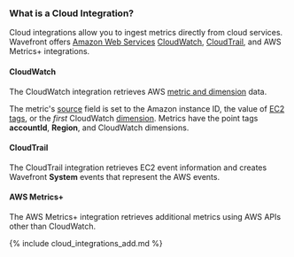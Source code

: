 ### What is a Cloud Integration?

Cloud integrations allow you to ingest metrics directly from cloud services. Wavefront offers [Amazon Web Services](http://aws.amazon.com) [CloudWatch](http://aws.amazon.com/cloudwatch), [CloudTrail](http://aws.amazon.com/cloudtrail), and AWS Metrics+ integrations.

#### CloudWatch

The CloudWatch integration retrieves AWS [metric and
dimension](http://docs.aws.amazon.com/AmazonCloudWatch/latest/monitoring/CW_Support_For_AWS.html) data.

The metric's [source](https://community.wavefront.com/docs/DOC-1031) field is set to the Amazon instance ID, the value of [EC2 tags](http://docs.aws.amazon.com/AWSEC2/latest/UserGuide/Using_Tags.html), or the *first* CloudWatch [dimension](http://docs.aws.amazon.com/AmazonCloudWatch/latest/monitoring/cloudwatch_concepts.html#Dimension). Metrics have the point tags **accountId**, **Region**, and CloudWatch dimensions.

#### CloudTrail

The CloudTrail integration retrieves EC2 event information and creates Wavefront **System** events that represent the AWS events.

#### AWS Metrics+

The AWS Metrics+ integration retrieves additional metrics using AWS APIs other than CloudWatch.

{% include cloud_integrations_add.md %}
